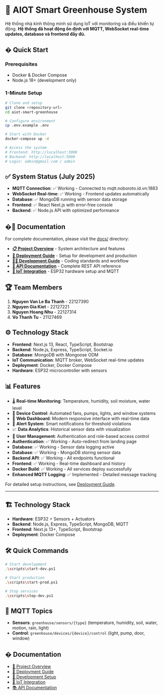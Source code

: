# 🌱 AIOT Smart Greenhouse System

Hệ thống nhà kính thông minh sử dụng IoT với monitoring và điều khiển tự động. **Hệ thống đã hoạt động ổn định với MQTT, WebSocket real-time updates, database và frontend đầy đủ.**

## � Quick Start

### Prerequisites
- Docker & Docker Compose
- Node.js 18+ (development only)

### 1-Minute Setup
```bash
# Clone and setup
git clone <repository-url>
cd aiot-smart-greenhouse

# Configure environment  
cp .env.example .env

# Start with Docker
docker-compose up -d

# Access the system
# Frontend: http://localhost:3000
# Backend: http://localhost:5000
# Login: admin@gmail.com / admin
```

## ✅ System Status (July 2025)
- **MQTT Connection**: ✅ Working - Connected to mqtt.noboroto.id.vn:1883
- **WebSocket Real-time**: ✅ Working - Frontend updates automatically
- **Database**: ✅ MongoDB running with sensor data storage
- **Frontend**: ✅ React Next.js with error-free console
- **Backend**: ✅ Node.js API with optimized performance

## �📖 Documentation

For complete documentation, please visit the [docs/](docs/) directory:

- **[📋 Project Overview](docs/PROJECT_OVERVIEW.md)** - System architecture and features
- **[🚀 Deployment Guide](docs/DEPLOYMENT.md)** - Setup for development and production
- **[👨‍💻 Development Guide](docs/DEVELOPMENT.md)** - Coding standards and workflow
- **[🔌 API Documentation](docs/API_DOCUMENTATION.md)** - Complete REST API reference
- **[🔧 IoT Integration](docs/IOT_INTEGRATION.md)** - ESP32 hardware setup and MQTT

## 🏆 Team Members
1. **Nguyen Van Le Ba Thanh** - 22127390  
2. **Nguyen Gia Kiet** - 22127221 
3. **Nguyen Hoang Nhu** - 22127314  
4. **Vo Thanh Tu** - 21127469

## ⚙️ Technology Stack
- **Frontend**: Next.js 13, React, TypeScript, Bootstrap
- **Backend**: Node.js, Express, TypeScript, Socket.io
- **Database**: MongoDB with Mongoose ODM
- **IoT Communication**: MQTT broker, WebSocket real-time updates
- **Deployment**: Docker, Docker Compose
- **Hardware**: ESP32 microcontroller with sensors

## 📊 Features
- 🌡️ **Real-time Monitoring**: Temperature, humidity, soil moisture, water level
- 🔧 **Device Control**: Automated fans, pumps, lights, and window systems  
- 📱 **Web Dashboard**: Modern responsive interface with real-time data
- 🚨 **Alert System**: Smart notifications for threshold violations
- 📈 **Data Analytics**: Historical sensor data with visualization
- 🔐 **User Management**: Authentication and role-based access control  
- **Authentication**: ✅ Working - Auto-redirect from landing page
- **Database**: ✅ Working - Sensor data logging active
- **Database**: ✅ Working - MongoDB storing sensor data
- **Backend API**: ✅ Working - All endpoints functional  
- **Frontend**: ✅ Working - Real-time dashboard and history
- **Docker Build**: ✅ Working - All services deploy successfully
- **Enhanced MQTT Logging**: ✅ Implemented - Detailed message tracking

For detailed setup instructions, see [Deployment Guide](docs/DEPLOYMENT.md).

---

## 🏗️ Technology Stack
- **Hardware**: ESP32 + Sensors + Actuators
- **Backend**: Node.js, Express, TypeScript, MongoDB, MQTT
- **Frontend**: Next.js 13+, TypeScript, Bootstrap
- **Deployment**: Docker Compose

## 🛠️ Quick Commands

```bash
# Start development
.\scripts\start-dev.ps1

# Start production  
.\scripts\start-prod.ps1

# Stop services
.\scripts\stop-dev.ps1
```

## 📡 MQTT Topics
- **Sensors**: `greenhouse/sensors/{type}` (temperature, humidity, soil, water, motion, rain, light)
- **Control**: `greenhouse/devices/{device}/control` (light, pump, door, window)

## � Documentation
- [📖 Project Overview](docs/PROJECT_OVERVIEW.md)
- [🚀 Deployment Guide](docs/DEPLOYMENT.md) 
- [🔧 Development Setup](docs/DEVELOPMENT.md)
- [📡 IoT Integration](docs/IOT_INTEGRATION.md)
- [📚 API Documentation](docs/API_DOCUMENTATION.md)
